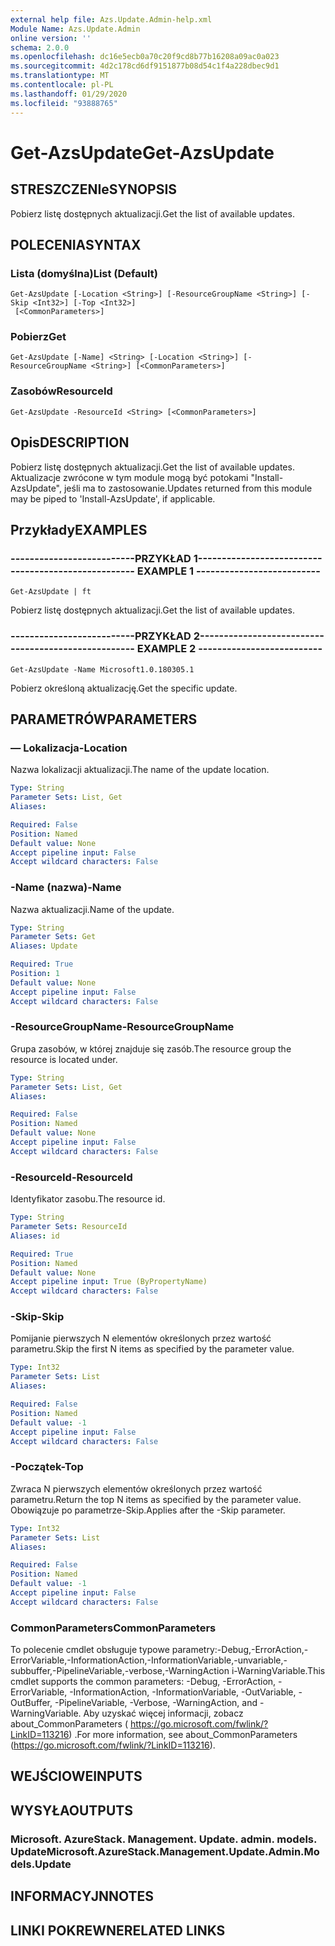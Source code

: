 ```yaml
---
external help file: Azs.Update.Admin-help.xml
Module Name: Azs.Update.Admin
online version: ''
schema: 2.0.0
ms.openlocfilehash: dc16e5ecb0a70c20f9cd8b77b16208a09ac0a023
ms.sourcegitcommit: 4d2c178cd6df9151877b08d54c1f4a228dbec9d1
ms.translationtype: MT
ms.contentlocale: pl-PL
ms.lasthandoff: 01/29/2020
ms.locfileid: "93888765"
---
```

# <span data-ttu-id="147b3-101">Get-AzsUpdate</span><span class="sxs-lookup"><span data-stu-id="147b3-101">Get-AzsUpdate</span></span>

## <span data-ttu-id="147b3-102">STRESZCZENIe</span><span class="sxs-lookup"><span data-stu-id="147b3-102">SYNOPSIS</span></span>
<span data-ttu-id="147b3-103">Pobierz listę dostępnych aktualizacji.</span><span class="sxs-lookup"><span data-stu-id="147b3-103">Get the list of available updates.</span></span>

## <span data-ttu-id="147b3-104">POLECENIA</span><span class="sxs-lookup"><span data-stu-id="147b3-104">SYNTAX</span></span>

### <span data-ttu-id="147b3-105">Lista (domyślna)</span><span class="sxs-lookup"><span data-stu-id="147b3-105">List (Default)</span></span>
```
Get-AzsUpdate [-Location <String>] [-ResourceGroupName <String>] [-Skip <Int32>] [-Top <Int32>]
 [<CommonParameters>]
```

### <span data-ttu-id="147b3-106">Pobierz</span><span class="sxs-lookup"><span data-stu-id="147b3-106">Get</span></span>
```
Get-AzsUpdate [-Name] <String> [-Location <String>] [-ResourceGroupName <String>] [<CommonParameters>]
```

### <span data-ttu-id="147b3-107">Zasobów</span><span class="sxs-lookup"><span data-stu-id="147b3-107">ResourceId</span></span>
```
Get-AzsUpdate -ResourceId <String> [<CommonParameters>]
```

## <span data-ttu-id="147b3-108">Opis</span><span class="sxs-lookup"><span data-stu-id="147b3-108">DESCRIPTION</span></span>
<span data-ttu-id="147b3-109">Pobierz listę dostępnych aktualizacji.</span><span class="sxs-lookup"><span data-stu-id="147b3-109">Get the list of available updates.</span></span> <span data-ttu-id="147b3-110">Aktualizacje zwrócone w tym module mogą być potokami "Install-AzsUpdate", jeśli ma to zastosowanie.</span><span class="sxs-lookup"><span data-stu-id="147b3-110">Updates returned from this module may be piped to 'Install-AzsUpdate', if applicable.</span></span>

## <span data-ttu-id="147b3-111">Przykłady</span><span class="sxs-lookup"><span data-stu-id="147b3-111">EXAMPLES</span></span>

### <span data-ttu-id="147b3-112">--------------------------PRZYKŁAD 1--------------------------</span><span class="sxs-lookup"><span data-stu-id="147b3-112">-------------------------- EXAMPLE 1 --------------------------</span></span>
```
Get-AzsUpdate | ft
```

<span data-ttu-id="147b3-113">Pobierz listę dostępnych aktualizacji.</span><span class="sxs-lookup"><span data-stu-id="147b3-113">Get the list of available updates.</span></span>

### <span data-ttu-id="147b3-114">--------------------------PRZYKŁAD 2--------------------------</span><span class="sxs-lookup"><span data-stu-id="147b3-114">-------------------------- EXAMPLE 2 --------------------------</span></span>
```
Get-AzsUpdate -Name Microsoft1.0.180305.1
```

<span data-ttu-id="147b3-115">Pobierz określoną aktualizację.</span><span class="sxs-lookup"><span data-stu-id="147b3-115">Get the specific update.</span></span>

## <span data-ttu-id="147b3-116">PARAMETRÓW</span><span class="sxs-lookup"><span data-stu-id="147b3-116">PARAMETERS</span></span>

### <span data-ttu-id="147b3-117">— Lokalizacja</span><span class="sxs-lookup"><span data-stu-id="147b3-117">-Location</span></span>
<span data-ttu-id="147b3-118">Nazwa lokalizacji aktualizacji.</span><span class="sxs-lookup"><span data-stu-id="147b3-118">The name of the update location.</span></span>

```yaml
Type: String
Parameter Sets: List, Get
Aliases: 

Required: False
Position: Named
Default value: None
Accept pipeline input: False
Accept wildcard characters: False
```

### <span data-ttu-id="147b3-119">-Name (nazwa)</span><span class="sxs-lookup"><span data-stu-id="147b3-119">-Name</span></span>
<span data-ttu-id="147b3-120">Nazwa aktualizacji.</span><span class="sxs-lookup"><span data-stu-id="147b3-120">Name of the update.</span></span>

```yaml
Type: String
Parameter Sets: Get
Aliases: Update

Required: True
Position: 1
Default value: None
Accept pipeline input: False
Accept wildcard characters: False
```

### <span data-ttu-id="147b3-121">-ResourceGroupName</span><span class="sxs-lookup"><span data-stu-id="147b3-121">-ResourceGroupName</span></span>
<span data-ttu-id="147b3-122">Grupa zasobów, w której znajduje się zasób.</span><span class="sxs-lookup"><span data-stu-id="147b3-122">The resource group the resource is located under.</span></span>

```yaml
Type: String
Parameter Sets: List, Get
Aliases: 

Required: False
Position: Named
Default value: None
Accept pipeline input: False
Accept wildcard characters: False
```

### <span data-ttu-id="147b3-123">-ResourceId</span><span class="sxs-lookup"><span data-stu-id="147b3-123">-ResourceId</span></span>
<span data-ttu-id="147b3-124">Identyfikator zasobu.</span><span class="sxs-lookup"><span data-stu-id="147b3-124">The resource id.</span></span>

```yaml
Type: String
Parameter Sets: ResourceId
Aliases: id

Required: True
Position: Named
Default value: None
Accept pipeline input: True (ByPropertyName)
Accept wildcard characters: False
```

### <span data-ttu-id="147b3-125">-Skip</span><span class="sxs-lookup"><span data-stu-id="147b3-125">-Skip</span></span>
<span data-ttu-id="147b3-126">Pomijanie pierwszych N elementów określonych przez wartość parametru.</span><span class="sxs-lookup"><span data-stu-id="147b3-126">Skip the first N items as specified by the parameter value.</span></span>

```yaml
Type: Int32
Parameter Sets: List
Aliases: 

Required: False
Position: Named
Default value: -1
Accept pipeline input: False
Accept wildcard characters: False
```

### <span data-ttu-id="147b3-127">-Początek</span><span class="sxs-lookup"><span data-stu-id="147b3-127">-Top</span></span>
<span data-ttu-id="147b3-128">Zwraca N pierwszych elementów określonych przez wartość parametru.</span><span class="sxs-lookup"><span data-stu-id="147b3-128">Return the top N items as specified by the parameter value.</span></span>
<span data-ttu-id="147b3-129">Obowiązuje po parametrze-Skip.</span><span class="sxs-lookup"><span data-stu-id="147b3-129">Applies after the -Skip parameter.</span></span>

```yaml
Type: Int32
Parameter Sets: List
Aliases: 

Required: False
Position: Named
Default value: -1
Accept pipeline input: False
Accept wildcard characters: False
```

### <span data-ttu-id="147b3-130">CommonParameters</span><span class="sxs-lookup"><span data-stu-id="147b3-130">CommonParameters</span></span>
<span data-ttu-id="147b3-131">To polecenie cmdlet obsługuje typowe parametry:-Debug,-ErrorAction,-ErrorVariable,-InformationAction,-InformationVariable,-unvariable,-subbuffer,-PipelineVariable,-verbose,-WarningAction i-WarningVariable.</span><span class="sxs-lookup"><span data-stu-id="147b3-131">This cmdlet supports the common parameters: -Debug, -ErrorAction, -ErrorVariable, -InformationAction, -InformationVariable, -OutVariable, -OutBuffer, -PipelineVariable, -Verbose, -WarningAction, and -WarningVariable.</span></span> <span data-ttu-id="147b3-132">Aby uzyskać więcej informacji, zobacz about_CommonParameters ( https://go.microsoft.com/fwlink/?LinkID=113216) .</span><span class="sxs-lookup"><span data-stu-id="147b3-132">For more information, see about_CommonParameters (https://go.microsoft.com/fwlink/?LinkID=113216).</span></span>

## <span data-ttu-id="147b3-133">WEJŚCIOWE</span><span class="sxs-lookup"><span data-stu-id="147b3-133">INPUTS</span></span>

## <span data-ttu-id="147b3-134">WYSYŁA</span><span class="sxs-lookup"><span data-stu-id="147b3-134">OUTPUTS</span></span>

### <span data-ttu-id="147b3-135">Microsoft. AzureStack. Management. Update. admin. models. Update</span><span class="sxs-lookup"><span data-stu-id="147b3-135">Microsoft.AzureStack.Management.Update.Admin.Models.Update</span></span>

## <span data-ttu-id="147b3-136">INFORMACYJN</span><span class="sxs-lookup"><span data-stu-id="147b3-136">NOTES</span></span>

## <span data-ttu-id="147b3-137">LINKI POKREWNE</span><span class="sxs-lookup"><span data-stu-id="147b3-137">RELATED LINKS</span></span>

